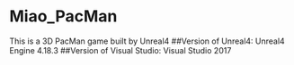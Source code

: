 # Miao_PacMan
This is a 3D PacMan game built by Unreal4 
##Version of Unreal4: Unreal4 Engine 4.18.3
##Version of Visual Studio: Visual Studio 2017 
